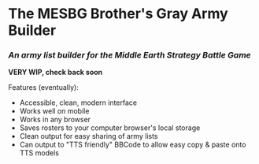 # The MESBG Brother's Gray Army Builder

### _An army list builder for the Middle Earth Strategy Battle Game_

**VERY WIP, check back soon**

Features (eventually):

- Accessible, clean, modern interface
- Works well on mobile
- Works in any browser
- Saves rosters to your computer browser's local storage
- Clean output for easy sharing of army lists
- Can output to "TTS friendly" BBCode to allow easy copy & paste onto TTS models
